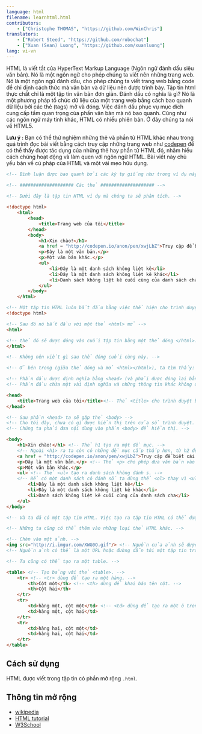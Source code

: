 ```yaml
---
language: html
filename: learnhtml.html
contributors:
    - ["Christophe THOMAS", "https://github.com/WinChris"]
translators:
    - ["Robert Steed", "https://github.com/robochat"]
    - ["Xuan (Sean) Luong", "https://github.com/xuanluong"]
lang: vi-vn
---
```


HTML là viết tắt của HyperText Markup Language (Ngôn ngữ đánh dấu siêu văn bản).
Nó là một ngôn ngữ cho phép chúng ta viết nên những trang web.
Nó là một ngôn ngữ đánh dấu, cho phép chúng ta viết trang web bằng code để chỉ định cách thức mà văn bản và dữ liệu nên được trình bày.
Tập tin html thực chất chỉ là một tập tin văn bản đơn giản.
Đánh dấu có nghĩa là gì? Nó là một phương pháp tổ chức dữ liệu của một trang web bằng cách bao quanh dữ liệu bởi các thẻ (tags) mở và đóng.
Việc đánh dấu phục vụ mục đích cung cấp tầm quan trọng của phần văn bản mà nó bao quanh.
Cũng như các ngôn ngữ máy tính khác, HTML có nhiều phiên bản. Ở đây chúng ta nói về HTML5.

**Lưu ý :**  Bạn có thể thử nghiệm những thẻ và phần tử HTML khác nhau trong quá trình đọc bài viết bằng cách truy cập những trang web như [codepen](http://codepen.io/pen/) để có thể thấy được tác dụng của những thẻ hay phần tử HTML đó,
nhằm hiểu cách chúng hoạt động và làm quen với ngôn ngữ HTML.
Bài viết này chủ yếu bàn về cú pháp của HTML và một vài mẹo hữu dụng.


```html
<!-- Bình luận được bao quanh bởi các ký tự giống như trong ví dụ này -->

<!-- #################### Các thẻ #################### -->
   
<!-- Dưới đây là tập tin HTML ví dụ mà chúng ta sẽ phân tích. -->

<!doctype html>
	<html>
		<head>
			<title>Trang web của tôi</title>
		</head>
		<body>
			<h1>Xin chào!</h1>
			<a href = "http://codepen.io/anon/pen/xwjLbZ">Truy cập để biết cái gì sẽ được hiển thị</a>
			<p>Đây là một văn bản.</p>
			<p>Một văn bản khác.</p>
			<ul>
				<li>Đây là một danh sách không liệt kê</li>
				<li>Đây là một danh sách không liệt kê khác</li>
				<li>Danh sách không liệt kê cuối cùng của danh sách cha</li>
			</ul>
		</body>
	</html>

<!-- Một tập tin HTML luôn bắt đầu bằng việc thể hiện cho trình duyệt rằng nó là một trang HTML -->
<!doctype html>

<!-- Sau đó nó bắt đầu với một thẻ <html> mở -->
<html>

<!-- thẻ đó sẽ được đóng vào cuối tập tin bằng một thẻ đóng </html>. -->
</html>

<!-- Không nên viết gì sau thể đóng cuối cùng này. -->

<!-- Ở bên trong (giữa thẻ đóng và mở <html></html>), ta tìm thấy: -->

<!-- Phần đầu được định nghĩa bằng <head> (và phải được đóng lại bằng </head>). -->
<!-- Phần đầu chứa một vài định nghĩa và những thông tin khác không được dùng để hiển thị; đây gọi là siêu dữ liệu (metadata) -->

<head>
	<title>Trang web của tôi</title><!-- Thẻ <title> cho trình duyệt biết dòng chữ để hiển thị trên thanh tựa đề của trình duyệt vả tên tab. -->
</head>

<!-- Sau phần <head> ta sẽ gặp thẻ <body> -->
<!-- Cho tới đây, chưa có gì được hiển thị trên cửa sổ trình duyệt.  -->
<!-- Chúng ta phải đưa nội dùng vào phần <body> để hiển thị. -->

<body>
	<h1>Xin chào!</h1> <!-- Thẻ h1 tạo ra một đề mục. -->
	<!-- Ngoài <h1> ra ta còn có những đề mục cấp thấp hơn, từ h2 đến h6 -->
	<a href = "http://codepen.io/anon/pen/xwjLbZ">Truy cập để biết cái gì sẽ được hiển thị</a> <!-- một liên kết đền một url được cung cấp bởi thuộc tính href="" -->
	<p>Đây là một văn bản.</p> <!-- Thẻ <p> cho phép đưa văn bản vào trang html. -->
	<p>Một văn bản khác.</p>
	<ul> <!-- Thẻ <ul> tạo ra danh sách không đánh s. -->
	<!-- Để có một danh sách có đánh số ta dùng thể <ol> thay vì <ul> từ đó sẽ có số thứ tự  1. cho phần tử đầu tiên, 2. cho phần tử thứ hai, v.v... -->
		<li>Đây là một danh sách không liệt kê</li>
		<li>Đây là một danh sách không liệt kê khác</li>
		<li>Danh sách không liệt kê cuối cùng của danh sách cha</li>
	</ul>
</body>

<!-- Và ta đã có một tập tim HTML. Việc tạo ra tập tin HTML có thể được thực hiện một cách đơn giản. -->

<!-- Những ta cũng có thể thêm vào những loại thẻ HTML khác. -->

<!-- Chèn vào một ảnh. -->
<img src="http://i.imgur.com/XWG0O.gif"/> <!-- Nguồn của ảnh sẽ được khai báo qua thuộc tính src="" -->
<!-- Nguồn ảnh có thể là một URL hoặc đường dẫn tới một tập tin trong máy. -->

<!-- Ta cũng có thể tạo ra một table. -->

<table> <!-- Tạo bảng với thẻ <table>. -->
	<tr> <!-- <tr> dùng để tạo ra một hàng. -->
		<th>Cột một</th> <!-- <th> dùng để khai báo tên cột. -->
		<th>Cột hai</th>
	</tr>
	<tr>
		<td>hàng một, cột một</td> <!-- <td> dùng để tạo ra một ô trong table. -->
		<td>hàng một, cột hai</td>
	</tr>
	<tr>
		<td>hàng hai, cột một</td>
		<td>hàng hai, cột hai</td>
	</tr>
</table>

```

## Cách sử dụng

HTML được viết trong tập tin có phần mở rộng `.html`.

## Thông tin mở rộng

* [wikipedia](https://vi.wikipedia.org/wiki/HTML)
* [HTML tutorial](https://developer.mozilla.org/en-US/docs/Web/HTML)
* [W3School](http://www.w3schools.com/html/html_intro.asp)
